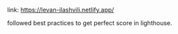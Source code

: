 link: https://levan-ilashvili.netlify.app/

followed best practices to get perfect score in lighthouse.
